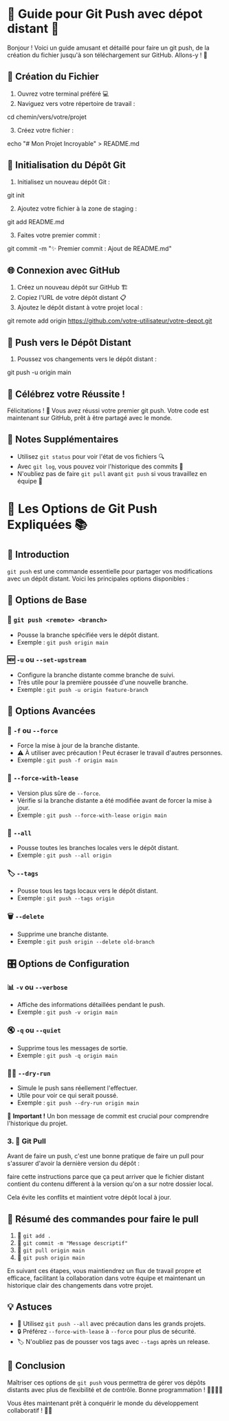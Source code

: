 # 🚀 Guide pour Git Push avec dépot distant 🎉

Bonjour ! Voici un guide amusant et détaillé pour faire un git push, de la création du fichier jusqu'à son téléchargement sur GitHub. Allons-y ! 🌈

## 🌱 Création du Fichier

1. Ouvrez votre terminal préféré 💻
2. Naviguez vers votre répertoire de travail :

cd chemin/vers/votre/projet

3. Créez votre fichier :

echo "# Mon Projet Incroyable" > README.md


## 🎨 Initialisation du Dépôt Git

1. Initialisez un nouveau dépôt Git :

git init

2. Ajoutez votre fichier à la zone de staging :

git add README.md

3. Faites votre premier commit :

git commit -m "✨ Premier commit : Ajout de README.md"


## 🌐 Connexion avec GitHub

1. Créez un nouveau dépôt sur GitHub 🏗️
2. Copiez l'URL de votre dépôt distant 📋
3. Ajoutez le dépôt distant à votre projet local :

git remote add origin https://github.com/votre-utilisateur/votre-depot.git


## 🚀 Push vers le Dépôt Distant

1. Poussez vos changements vers le dépôt distant :


git push -u origin main


## 🎉 Célébrez votre Réussite !

Félicitations ! 🎊 Vous avez réussi votre premier git push. Votre code est maintenant sur GitHub, prêt à être partagé avec le monde.

## 📝 Notes Supplémentaires

- Utilisez `git status` pour voir l'état de vos fichiers 🔍
- Avec `git log`, vous pouvez voir l'historique des commits 📜
- N'oubliez pas de faire `git pull` avant `git push` si vous travaillez en équipe 🤝

# 🚀 Les Options de Git Push Expliquées 📚

## 📌 Introduction

`git push` est une commande essentielle pour partager vos modifications avec un dépôt distant. Voici les principales options disponibles :

## 🔧 Options de Base

### 🔗 `git push <remote> <branch>`

- Pousse la branche spécifiée vers le dépôt distant.
- Exemple : `git push origin main`

### 🆕 `-u` ou `--set-upstream`

- Configure la branche distante comme branche de suivi.
- Très utile pour la première poussée d'une nouvelle branche.
- Exemple : `git push -u origin feature-branch`

## 🚀 Options Avancées

### 💪 `-f` ou `--force`

- Force la mise à jour de la branche distante.
- ⚠️ À utiliser avec précaution ! Peut écraser le travail d'autres personnes.
- Exemple : `git push -f origin main`

### 🧠 `--force-with-lease`

- Version plus sûre de `--force`.
- Vérifie si la branche distante a été modifiée avant de forcer la mise à jour.
- Exemple : `git push --force-with-lease origin main`

### 🌱 `--all`

- Pousse toutes les branches locales vers le dépôt distant.
- Exemple : `git push --all origin`

### 🏷️ `--tags`

- Pousse tous les tags locaux vers le dépôt distant.
- Exemple : `git push --tags origin`

### 🗑️ `--delete`

- Supprime une branche distante.
- Exemple : `git push origin --delete old-branch`

## 🎛️ Options de Configuration

### 📊 `-v` ou `--verbose`

- Affiche des informations détaillées pendant le push.
- Exemple : `git push -v origin main`

### 🔇 `-q` ou `--quiet`

- Supprime tous les messages de sortie.
- Exemple : `git push -q origin main`

### 🏃‍♂️ `--dry-run`

- Simule le push sans réellement l'effectuer.
- Utile pour voir ce qui serait poussé.
- Exemple : `git push --dry-run origin main`


🚨 **Important !** Un bon message de commit est crucial pour comprendre l'historique du projet.

### 3. 🔄 Git Pull

Avant de faire un push, c'est une bonne pratique de faire un pull pour s'assurer d'avoir la dernière version du dépôt :

faire cette instructions parce que ça peut arriver que le fichier distant contient du contenu different à la version qu'on a sur notre dossier local.

Cela évite les conflits et maintient votre dépôt local à jour.

## 🎯 Résumé des commandes pour faire le pull

1. 📝 `git add .`
2. 💬 `git commit -m "Message descriptif"`
3. 🔄 `git pull origin main`
4. 🚀 `git push origin main`

En suivant ces étapes, vous maintiendrez un flux de travail propre et efficace, facilitant la collaboration dans votre équipe et maintenant un historique clair des changements dans votre projet.

## 💡 Astuces

- 🔄 Utilisez `git push --all` avec précaution dans les grands projets.
- 🔒 Préférez `--force-with-lease` à `--force` pour plus de sécurité.
- 🏷️ N'oubliez pas de pousser vos tags avec `--tags` après un release.

## 🎉 Conclusion

Maîtriser ces options de `git push` vous permettra de gérer vos dépôts distants avec plus de flexibilité et de contrôle. Bonne programmation ! 👨‍💻👩‍💻

Vous êtes maintenant prêt à conquérir le monde du développement collaboratif ! 🌟🚀



